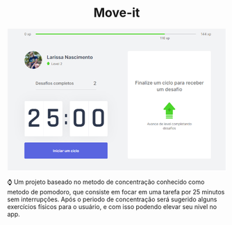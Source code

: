 <h1 align="center">Move-it</h1>

<img src="./public/screenshot.png" alt="screenshot da aplicação">

<p>
  ⌚️ Um projeto baseado no metodo de concentração conhecido como metodo de pomodoro, que consiste 
  em focar em uma tarefa por 25 minutos sem interrupções. Após o periodo de concentração será
  sugerido alguns exercícios físicos para o usuário, e com isso podendo elevar seu nivel no app.
</p>



